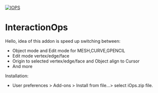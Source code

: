 <a href="https://imgur.com/bUoowcQ"><img src="https://i.imgur.com/bUoowcQ.png" title="IOPS" /></a>

# InteractionOps
Hello, idea of this addon is speed up switching between:
- Object mode and Edit mode for MESH,CURVE,GPENCIL
- Edit mode vertex/edge/face
- Origin to selected vertex/edge/face and Object align to Cursor
- And more

Installation:
- User preferences > Add-ons > Install from file…> select iOps.zip file.

